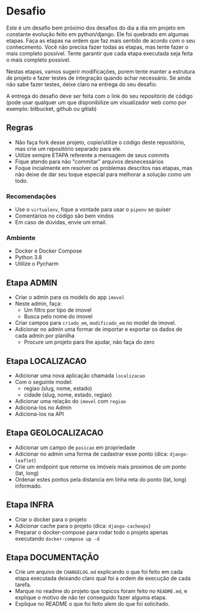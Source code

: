# Desafio

Este é um desafio bem próximo dos desafios do dia a dia em projeto em constante evolução feito em python/django.
Ele foi quebrado em algumas etapas. Faça as etapas na ordem que faz mais sentido de acordo com o seu conhecimento.
Você não precisa fazer todas as etapas, mas tente fazer o mais completo possível. Tente garantir que cada
etapa executada seja feita o mais completo possível.

Nestas etapas, vamos sugerir modificações, porem tente manter a estrutura de projeto e fazer testes de integração
quando achar necessário. Se ainda não sabe fazer testes, deixe claro na entrega do seu desafio.

A entrega do desafio deve ser feita com o link do seu repositório de código (pode usar qualquer um que disponibilize um 
visualizador web como por exemplo: bitbucket, github ou gitlab)

## Regras

* Não faça fork desse projeto, copie/utilize o código deste repositório, mas crie um repositório separado para ele.
* Utilize sempre ETAPA referente a mensagem de seus commits
* Fique atendo para não "commitar" arquivos desnecessários
* Foque incialmente em resolver os problemas descritos nas etapas, mas não deixe de dar seu toque especial
para melhorar a solução como um todo.

### Recomendações

* Use o `virtualenv`, fique a vontade para usar o `pipenv` se quiser
* Comentários no código são bem vindos
* Em caso de dúvidas, envie um email.

### Ambiente

* Docker e Docker Compose
* Python 3.8
* Utilize o Pycharm

## Etapa ADMIN

* Criar o admin para os models do app `imovel`
* Neste admin, faça:
    * Um filtro por tipo de imovel
    * Busca pelo nome do imovel
* Criar campos para `criado_em`, `modificado_em` no model de imovel.
* Adicionar no admin uma formar de importar e exportar os dados de cada admin por planilha
    * Procure um projeto para lhe ajudar, não faça do zero

## Etapa LOCALIZACAO

* Adicionar uma nova aplicação chamada `localizacao`
* Com o seguinte model:
    * regiao (slug, nome, estado)
    * cidade (slug, nome, estado, regiao)
* Adicionar uma relação do `imovel` com `regiao`
* Adiciona-los no Admin
* Adiciona-los na API

## Etapa GEOLOCALIZACAO

* Adicionar um campo de `posicao` em propriedade
* Adicionar no admin uma forma de cadastrar esse ponto (dica: `django-leaflet`)
* Crie um endpoint que retorne os imóveis mais proximos de um ponto (lat, long)
* Ordenar estes pontos pela distancia em linha reta do ponto (lat, long) informado.

## Etapa INFRA

* Criar o docker para o projeto
* Adicionar cache para o projeto (dica: `django-cacheops`)
* Preparar o docker-compose para rodar todo o projeto apenas executando `docker-compose up -d`

## Etapa DOCUMENTAÇÃO

* Crie um arquivo de `CHANGELOG.md` explicando o que foi feito em cada etapa executada deixando claro qual foi a ordem de
execução de cada tarefa.
* Marque no readme do projeto que topicos foram feito no `README.md`, e explique o motivo de não ter conseguido fazer
alguma etapa.
* Explique no README o que foi feito alem do que foi solicitado.
